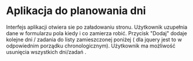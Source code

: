 # Aplikacja do planowania dni
Interfejs aplikacji otwiera sie po załadowaniu stronu. Użytkownik uzupełnia dane w formularzu pola kiedy i co zamierza robić. Przycisk "Dodaj" dodaje kolejne dni / zadania do listy zamieszczonej poniżej ( dla jquery jest to w odpowiednim porządku chronologicznym). Użytkownik ma możliwość usunięcia wszystkich dni/zadań . 
